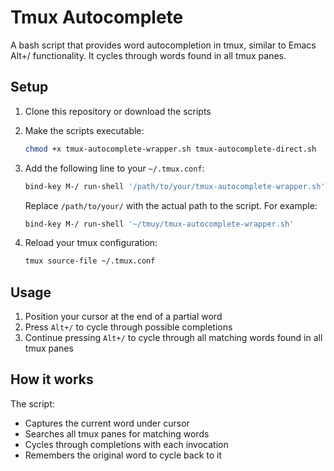 # Tmux Autocomplete

A bash script that provides word autocompletion in tmux, similar to Emacs Alt+/ functionality. It cycles through words found in all tmux panes.

## Setup

1. Clone this repository or download the scripts
2. Make the scripts executable:
   ```bash
   chmod +x tmux-autocomplete-wrapper.sh tmux-autocomplete-direct.sh
   ```

3. Add the following line to your `~/.tmux.conf`:
   ```bash
   bind-key M-/ run-shell '/path/to/your/tmux-autocomplete-wrapper.sh'
   ```
   
   Replace `/path/to/your/` with the actual path to the script. For example:
   ```bash
   bind-key M-/ run-shell '~/tmuy/tmux-autocomplete-wrapper.sh'
   ```

4. Reload your tmux configuration:
   ```bash
   tmux source-file ~/.tmux.conf
   ```

## Usage

1. Position your cursor at the end of a partial word
2. Press `Alt+/` to cycle through possible completions
3. Continue pressing `Alt+/` to cycle through all matching words found in all tmux panes

## How it works

The script:
- Captures the current word under cursor
- Searches all tmux panes for matching words
- Cycles through completions with each invocation
- Remembers the original word to cycle back to it